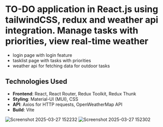 # TO-DO application in React.js using tailwindCSS, redux and weather api integration. Manage tasks with priorities, view real-time weather 
- login page with login feature
- tasklist page with tasks with priorities
- weather api for fetching data for outdoor tasks

## Technologies Used

- **Frontend**: React, React Router, Redux Toolkit, Redux Thunk  
- **Styling**: Material-UI (MUI), CSS  
- **API**: Axios for HTTP requests, OpenWeatherMap API  
- **Build**: Vite


![Screenshot 2025-03-27 152232](https://github.com/user-attachments/assets/38d8fc1c-5033-4b58-ab4a-1687857d06e4)
![Screenshot 2025-03-27 152302](https://github.com/user-attachments/assets/feb3a615-545a-4e3e-a168-2908b2229347)
